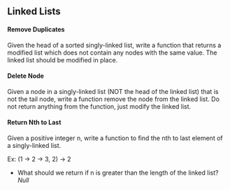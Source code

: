 ## Linked Lists

#### Remove Duplicates

Given the head of a sorted singly-linked list, write a function that returns a modified list which does not contain any nodes with the same value. The linked list should be modified in place.

#### Delete Node

Given a node in a singly-linked list (NOT the head of the linked list) that is not the tail node, write a function remove the node from the linked list. Do not return anything from the function, just modify the linked list.

#### Return Nth to Last

Given a positive integer n, write a function to find the nth to last element of a singly-linked list.

Ex: (1 -> 2 -> 3, 2) -> 2

- What should we return if n is greater than the length of the linked list? _Null_
